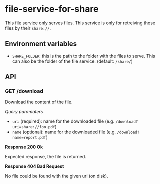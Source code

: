 # file-service-for-share

This file service only serves files. This service is only for retreiving those files by their `share://`.

## Environment variables

* `SHARE_FOLDER`: this is the path to the folder with the files to serve. This can also be the folder of the file service. (default: `/share/`)

## API

### GET /download

Download the content of the file.

*Query paramaters*

*   `uri` (required): name for the downloaded file (e.g. `/download?uri=share://foo.pdf`)
*   `name` (optional): name for the downloaded file (e.g. `/download?name=report.pdf`)

**Response 200 Ok**

Expected response, the file is returned.

**Response 404 Bad Request**

No file could be found with the given uri (on disk).
